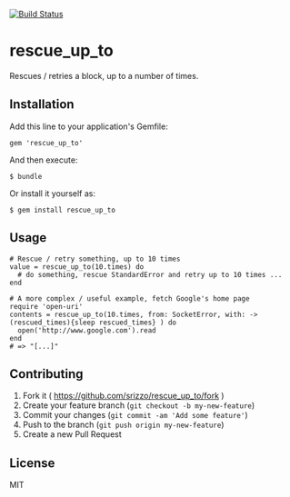 [![Build Status](https://travis-ci.org/srizzo/rescue_up_to.svg?branch=master)](https://travis-ci.org/srizzo/rescue_up_to)

# rescue\_up\_to

Rescues / retries a block, up to a number of times.

## Installation

Add this line to your application's Gemfile:

    gem 'rescue_up_to'

And then execute:

    $ bundle

Or install it yourself as:

    $ gem install rescue_up_to

## Usage

    # Rescue / retry something, up to 10 times
    value = rescue_up_to(10.times) do
      # do something, rescue StandardError and retry up to 10 times ...
    end
    
    # A more complex / useful example, fetch Google's home page
    require 'open-uri'
    contents = rescue_up_to(10.times, from: SocketError, with: ->(rescued_times){sleep rescued_times} ) do
      open('http://www.google.com').read 
    end
    # => "[...]"
  


## Contributing

1. Fork it ( https://github.com/srizzo/rescue_up_to/fork )
2. Create your feature branch (`git checkout -b my-new-feature`)
3. Commit your changes (`git commit -am 'Add some feature'`)
4. Push to the branch (`git push origin my-new-feature`)
5. Create a new Pull Request

## License

MIT